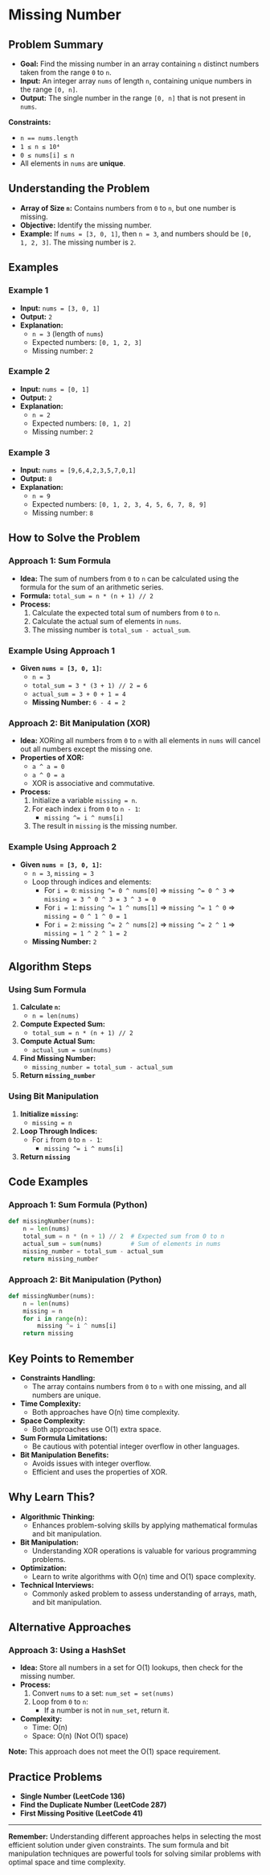 # Missing Number

## **Problem Summary**

- **Goal:** Find the missing number in an array containing `n` distinct numbers taken from the range `0` to `n`.
- **Input:** An integer array `nums` of length `n`, containing unique numbers in the range `[0, n]`.
- **Output:** The single number in the range `[0, n]` that is not present in `nums`.

**Constraints:**

- `n == nums.length`
- `1 ≤ n ≤ 10⁴`
- `0 ≤ nums[i] ≤ n`
- All elements in `nums` are **unique**.

## **Understanding the Problem**

- **Array of Size `n`:** Contains numbers from `0` to `n`, but one number is missing.
- **Objective:** Identify the missing number.
- **Example:** If `nums = [3, 0, 1]`, then `n = 3`, and numbers should be `[0, 1, 2, 3]`. The missing number is `2`.

## **Examples**

### **Example 1**

- **Input:** `nums = [3, 0, 1]`
- **Output:** `2`
- **Explanation:**
  - `n = 3` (length of `nums`)
  - Expected numbers: `[0, 1, 2, 3]`
  - Missing number: `2`

### **Example 2**

- **Input:** `nums = [0, 1]`
- **Output:** `2`
- **Explanation:**
  - `n = 2`
  - Expected numbers: `[0, 1, 2]`
  - Missing number: `2`

### **Example 3**

- **Input:** `nums = [9,6,4,2,3,5,7,0,1]`
- **Output:** `8`
- **Explanation:**
  - `n = 9`
  - Expected numbers: `[0, 1, 2, 3, 4, 5, 6, 7, 8, 9]`
  - Missing number: `8`

## **How to Solve the Problem**

### **Approach 1: Sum Formula**

- **Idea:** The sum of numbers from `0` to `n` can be calculated using the formula for the sum of an arithmetic series.
- **Formula:** `total_sum = n * (n + 1) // 2`
- **Process:**
  1. Calculate the expected total sum of numbers from `0` to `n`.
  2. Calculate the actual sum of elements in `nums`.
  3. The missing number is `total_sum - actual_sum`.

### **Example Using Approach 1**

- **Given `nums = [3, 0, 1]`:**
  - `n = 3`
  - `total_sum = 3 * (3 + 1) // 2 = 6`
  - `actual_sum = 3 + 0 + 1 = 4`
  - **Missing Number:** `6 - 4 = 2`

### **Approach 2: Bit Manipulation (XOR)**

- **Idea:** XORing all numbers from `0` to `n` with all elements in `nums` will cancel out all numbers except the missing one.
- **Properties of XOR:**
  - `a ^ a = 0`
  - `a ^ 0 = a`
  - XOR is associative and commutative.
- **Process:**
  1. Initialize a variable `missing = n`.
  2. For each index `i` from `0` to `n - 1`:
     - `missing ^= i ^ nums[i]`
  3. The result in `missing` is the missing number.

### **Example Using Approach 2**

- **Given `nums = [3, 0, 1]`:**
  - `n = 3`, `missing = 3`
  - Loop through indices and elements:
    - For `i = 0`: `missing ^= 0 ^ nums[0]` ⇒ `missing ^= 0 ^ 3` ⇒ `missing = 3 ^ 0 ^ 3 = 3 ^ 3 = 0`
    - For `i = 1`: `missing ^= 1 ^ nums[1]` ⇒ `missing ^= 1 ^ 0` ⇒ `missing = 0 ^ 1 ^ 0 = 1`
    - For `i = 2`: `missing ^= 2 ^ nums[2]` ⇒ `missing ^= 2 ^ 1` ⇒ `missing = 1 ^ 2 ^ 1 = 2`
  - **Missing Number:** `2`

## **Algorithm Steps**

### **Using Sum Formula**

1. **Calculate `n`:**
   - `n = len(nums)`
2. **Compute Expected Sum:**
   - `total_sum = n * (n + 1) // 2`
3. **Compute Actual Sum:**
   - `actual_sum = sum(nums)`
4. **Find Missing Number:**
   - `missing_number = total_sum - actual_sum`
5. **Return `missing_number`**

### **Using Bit Manipulation**

1. **Initialize `missing`:**
   - `missing = n`
2. **Loop Through Indices:**
   - For `i` from `0` to `n - 1`:
     - `missing ^= i ^ nums[i]`
3. **Return `missing`**

## **Code Examples**

### **Approach 1: Sum Formula (Python)**

```python
def missingNumber(nums):
    n = len(nums)
    total_sum = n * (n + 1) // 2  # Expected sum from 0 to n
    actual_sum = sum(nums)        # Sum of elements in nums
    missing_number = total_sum - actual_sum
    return missing_number
```

### **Approach 2: Bit Manipulation (Python)**

```python
def missingNumber(nums):
    n = len(nums)
    missing = n
    for i in range(n):
        missing ^= i ^ nums[i]
    return missing
```

## **Key Points to Remember**

- **Constraints Handling:**
  - The array contains numbers from `0` to `n` with one missing, and all numbers are unique.
- **Time Complexity:**
  - Both approaches have O(n) time complexity.
- **Space Complexity:**
  - Both approaches use O(1) extra space.
- **Sum Formula Limitations:**
  - Be cautious with potential integer overflow in other languages.
- **Bit Manipulation Benefits:**
  - Avoids issues with integer overflow.
  - Efficient and uses the properties of XOR.

## **Why Learn This?**

- **Algorithmic Thinking:**
  - Enhances problem-solving skills by applying mathematical formulas and bit manipulation.
- **Bit Manipulation:**
  - Understanding XOR operations is valuable for various programming problems.
- **Optimization:**
  - Learn to write algorithms with O(n) time and O(1) space complexity.
- **Technical Interviews:**
  - Commonly asked problem to assess understanding of arrays, math, and bit manipulation.

## **Alternative Approaches**

### **Approach 3: Using a HashSet**

- **Idea:** Store all numbers in a set for O(1) lookups, then check for the missing number.
- **Process:**
  1. Convert `nums` to a set: `num_set = set(nums)`
  2. Loop from `0` to `n`:
     - If a number is not in `num_set`, return it.
- **Complexity:**
  - Time: O(n)
  - Space: O(n) (Not O(1) space)

**Note:** This approach does not meet the O(1) space requirement.

## **Practice Problems**

- **Single Number (LeetCode 136)**
- **Find the Duplicate Number (LeetCode 287)**
- **First Missing Positive (LeetCode 41)**

---

**Remember:** Understanding different approaches helps in selecting the most efficient solution under given constraints. The sum formula and bit manipulation techniques are powerful tools for solving similar problems with optimal space and time complexity.